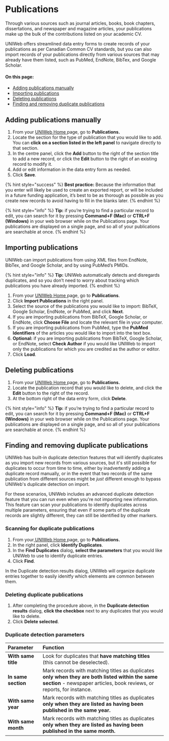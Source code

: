# Publications

Through various sources such as journal articles, books, book chapters, dissertations, and newspaper and magazine articles, your publications make up the bulk of the contributions listed on your academic CV. 

UNIWeb offers streamlined data entry forms to create records of your publications as per Canadian Common CV standards, but you can also import records of your publications directly from various sources that may already have them listed, such as PubMed, EndNote, BibTex, and Google Scholar.

#### On this page:

* [Adding publications manually](publications-1.md#adding-publications-manually)
* [Importing publications](publications-1.md#importing-publications)
* [Deleting publications](publications-1.md#deleting-publications)
* [Finding and removing duplicate publications](publications-1.md#finding-and-removing-duplicate-publications)

## Adding publications manually

1. From your [UNIWeb Home ](../navigating-uniweb/the-home-page.md)page, go to **Publications.**
2. Locate the section for the type of publication that you would like to add. You can **click on a section listed in the left panel** to navigate directly to that section.
3. In the centre panel, click the **Add** button to the right of the section title to add a new record, or click the **Edit** button to the right of an existing record to modify it.
4. Add or edit information in the data entry form as needed.
5. Click **Save**.

{% hint style="success" %}
**Best practice:** Because the information that you enter will likely be used to create an exported report, or will be included in a future funding application, it’s best to be as thorough as possible as you create new records to avoid having to fill in the blanks later.
{% endhint %}

{% hint style="info" %}
**Tip:** if you’re trying to find a particular record to edit, you can search for it by pressing **Command+F \(Mac\)** or **CTRL+F \(Windows\)** in your web browser while on the Publications page. Your publications are displayed on a single page, and so all of your publications are searchable at once.
{% endhint %}

## Importing publications

UNIWeb can import publications from using XML files from EndNote, BibTex, and Google Scholar, and by using PubMed’s PMIDs.

{% hint style="info" %}
**Tip:** UNIWeb automatically detects and disregards duplicates, and so you don’t need to worry about tracking which publications you have already imported.
{% endhint %}

1. From your [UNIWeb Home ](../navigating-uniweb/the-home-page.md)page, go to **Publications**.
2. Click **Import Publications** in the right panel.
3. Select the source of the publications you would like to import: BibTeX, Google Scholar, EndNote, or PubMed, and click **Next**.
4. If you are importing publications from BibTeX, Google Scholar, or EndNote, click **Choose File** and locate the relevant file in your computer. 
5. If you are importing publications from PubMed, type the **PubMed Identifiers** of the articles you would like to import into the text box.
6. **Optional:** if you are importing publications from BibTeX, Google Scholar, or EndNote, select **Check Author** if you would like UNIWeb to import only the publications for which you are credited as the author or editor.
7. Click **Load**.

## Deleting publications

1. From your [UNIWeb Home ](../navigating-uniweb/the-home-page.md)page, go to **Publications.**
2. Locate the publication record that you would like to delete, and click the **Edit** button to the right of the record.
3. At the bottom right of the data entry form, click **Delete**.

{% hint style="info" %}
**Tip:** if you’re trying to find a particular record to edit, you can search for it by pressing **Command+F \(Mac\)** or **CTRL+F \(Windows\)** in your web browser while on the Publications page. Your publications are displayed on a single page, and so all of your publications are searchable at once.
{% endhint %}

## Finding and removing duplicate publications

UNIWeb has built-in duplicate detection features that will identify duplicates as you import new records from various sources, but it's still possible for duplicates to occur from time to time, either by inadvertently adding a duplicate record manually, or in the event that two records of the same publication from different sources might be _just_ different enough to bypass UNIWeb's duplicate detection on import. 

For these scenarios, UNIWeb includes an advanced duplicate detection feature that you can run even when you're not importing new information. This feature can scan your publications to identify duplicates across multiple parameters, ensuring that even if some parts of the duplicate records are slightly different, they can still be identified by other markers.

### Scanning for duplicate publications

1. From your[ UNIWeb Home ](../navigating-uniweb/the-home-page.md)page, go to **Publications.**
2. In the right panel, click **Identify Duplicates**.
3. In the **Find Duplicates** dialog, **select the parameters** that you would like UNIWeb to use to identify duplicate entries.
4. Click **Find**.

In the Duplicate detection results dialog, UNIWeb will organize duplicate entries together to easily idenitfy which elements are common between them.

### Deleting duplicate publications

1. After completing the procedure above, in the **Duplicate detection results** dialog, **click the checkbox** next to any duplicates that you would like to delete.
2. Click **Delete selected**.

### Duplicate detection parameters

| Parameter | Function |
| :--- | :--- |
| **With same title** | Look for duplicates that **have matching titles** \(this cannot be deselected\). |
| **In same section** | Mark records with matching titles as duplicates **only when they are both listed within the same section** - newspaper articles, book reviews, or reports, for instance. |
| **With same year** | Mark records with matching titles as duplicates **only when they are listed as having been published in the same year.** |
| **With same month** | Mark records with matching titles as duplicates **only when they are listed as having been published in the same month.** |

